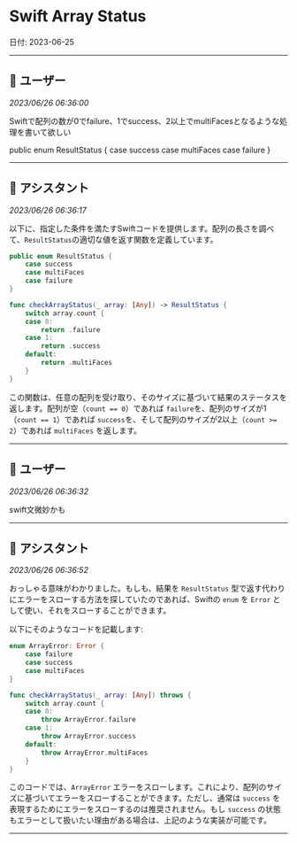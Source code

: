 # Swift Array Status

日付: 2023-06-25

---

## 👤 ユーザー
*2023/06/26 06:36:00*

Swiftで配列の数が0でfailure、1でsuccess、2以上でmultiFacesとなるような処理を書いて欲しい

public enum ResultStatus {
        case success
        case multiFaces
        case failure
    }

---

## 🤖 アシスタント
*2023/06/26 06:36:17*

以下に、指定した条件を満たすSwiftコードを提供します。配列の長さを調べて、`ResultStatus`の適切な値を返す関数を定義しています。

```swift
public enum ResultStatus {
    case success
    case multiFaces
    case failure
}

func checkArrayStatus(_ array: [Any]) -> ResultStatus {
    switch array.count {
    case 0:
        return .failure
    case 1:
        return .success
    default:
        return .multiFaces
    }
}
```

この関数は、任意の配列を受け取り、そのサイズに基づいて結果のステータスを返します。配列が空（`count == 0`）であれば `failure`を、配列のサイズが1（`count == 1`）であれば `success`を、そして配列のサイズが2以上（`count >= 2`）であれば `multiFaces` を返します。

---

## 👤 ユーザー
*2023/06/26 06:36:32*

swift文微妙かも

---

## 🤖 アシスタント
*2023/06/26 06:36:52*

おっしゃる意味がわかりました。もしも、結果を `ResultStatus` 型で返す代わりにエラーをスローする方法を探していたのであれば、Swiftの `enum` を `Error` として使い、それをスローすることができます。

以下にそのようなコードを記載します:

```swift
enum ArrayError: Error {
    case failure
    case success
    case multiFaces
}

func checkArrayStatus(_ array: [Any]) throws {
    switch array.count {
    case 0:
        throw ArrayError.failure
    case 1:
        throw ArrayError.success
    default:
        throw ArrayError.multiFaces
    }
}
```

このコードでは、`ArrayError` エラーをスローします。これにより、配列のサイズに基づいてエラーをスローすることができます。ただし、通常は `success` を表現するためにエラーをスローするのは推奨されません。もし `success` の状態もエラーとして扱いたい理由がある場合は、上記のような実装が可能です。

---

